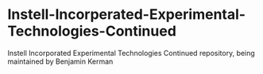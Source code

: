 # Instell-Incorperated-Experimental-Technologies-Continued
Instell Incorporated Experimental Technologies Continued repository, being maintained by Benjamin Kerman
